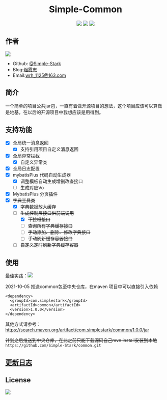 # <center> Simple-Common

<div style="text-align: center;">

[![](https://img.shields.io/badge/blog-%40SimpleStark-blue.svg)](https://simplestark.com)
[![](https://img.shields.io/badge/SpringBoot-2.3.12.RELEASE-blue.svg)]({https://docs.spring.io/spring-boot/docs/2.3.12.RELEASE/reference/html/})
[![](https://img.shields.io/badge/license-GPL2.0-orange.svg)](https://github.com/Simple-Stark/common/blob/master/LICENSE)

</div>

## 作者
[![](https://img.shields.io/badge/author-%40SimpleStark-blue.svg)](https://github.com/Simple-Stark)
- Github: [@Simple-Stark](https://github.com/Simple-Stark)
- Blog:[烟霞志](https://simplestark.com)
- Email:wrh_1125@163.com

## 简介

一个简单的项目公共jar包，一直有着做开源项目的想法，这个项目应该可以算做是地基，在以后的开源项目中我想应该是用得到。

## 支持功能
- [x] 全局统一消息返回
  - [x] 支持引用项目自定义消息返回
- [x] 全局异常拦截
  - [x] 自定义异常类
- [x] 全局日志配置
- [x] mybatisPlus 代码自动生成器
  - [x] 调整模板自动生成增删改查接口
  - [ ] 生成对应Vo
- [x] MybatisPlus 分页插件
- [x] ~~字典工具类~~
  - [x] ~~字典数据放入缓存~~
  - [ ] ~~生成控制层接口供前端调用~~
    - [x] ~~下拉框接口~~
    - [ ] ~~查询所有字典缓存接口~~
    - [ ] ~~手动添加、删除、修改字典接口~~
    - [ ] ~~手动刷新缓存容器接口~~
  - [ ] ~~自定义定时刷新字典缓存容器~~

## 使用

最佳实践：[![](https://img.shields.io/badge/@SimpleStark-SpringBootInit-blue.svg)](https://github.com/Simple-Stark/Spring-Boot-Init)

2021-10-05 推送common包至中央仓库，在maven 项目中可以直接引入依赖
```
<dependency>
  <groupId>com.simplestark</groupId>
  <artifactId>common</artifactId>
  <version>1.0.0</version>
</dependency>
```

其他方式请参考：https://search.maven.org/artifact/com.simplestark/common/1.0.0/jar

~~计划之后推送到中央仓库，在此之前只能下载源码自己mvn install安装到本地~~
```https://github.com/Simple-Stark/common.git```

## [更新日志](https://github.com/Simple-Stark/common/blob/master/UpdateLog.md)
    
## License

[![](https://img.shields.io/badge/license-GPL2.0-orange.svg)](https://github.com/Simple-Stark/common/blob/master/LICENSE)

##

